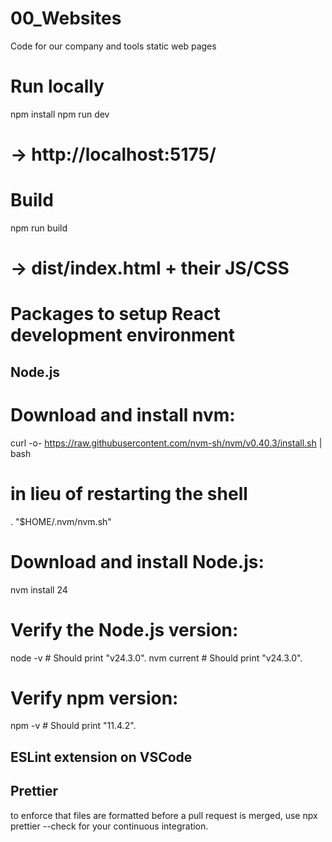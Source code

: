 # 00_Websites

Code for our company and tools static web pages

# Run locally

npm install
npm run dev

# → http://localhost:5175/

# Build

npm run build

# → dist/index.html + their JS/CSS

# Packages to setup React development environment

## Node.js

# Download and install nvm:

curl -o- https://raw.githubusercontent.com/nvm-sh/nvm/v0.40.3/install.sh | bash

# in lieu of restarting the shell

\. "$HOME/.nvm/nvm.sh"

# Download and install Node.js:

nvm install 24

# Verify the Node.js version:

node -v # Should print "v24.3.0".
nvm current # Should print "v24.3.0".

# Verify npm version:

npm -v # Should print "11.4.2".

## ESLint extension on VSCode

## Prettier

to enforce that files are formatted before a pull request is merged, use npx prettier --check for your continuous integration.
